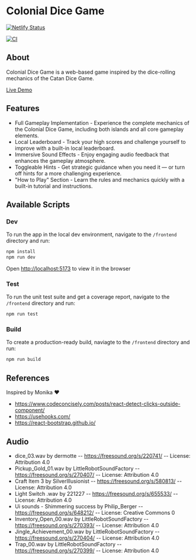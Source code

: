 # Colonial Dice Game

[![Netlify Status](https://api.netlify.com/api/v1/badges/46683f09-d9c3-44a8-ac63-036e9b52b845/deploy-status)](https://app.netlify.com/projects/colonial-dice-game/deploys)

[![CI](https://github.com/tyleryip/colonial-dice-game/actions/workflows/ci.yml/badge.svg?branch=development)](https://github.com/tyleryip/colonial-dice-game/actions/workflows/ci.yml)

## About

Colonial Dice Game is a web-based game inspired by the dice-rolling mechanics of the Catan Dice Game.

[Live Demo](https://colonial-dice-game.netlify.app/)

## Features

- Full Gameplay Implementation - Experience the complete mechanics of the Colonial Dice Game, including both islands and all core gameplay elements.
- Local Leaderboard - Track your high scores and challenge yourself to improve with a built-in local leaderboard.
- Immersive Sound Effects - Enjoy engaging audio feedback that enhances the gameplay atmosphere.
- Toggleable Hints - Get strategic guidance when you need it — or turn off hints for a more challenging experience.
- "How to Play" Section - Learn the rules and mechanics quickly with a built-in tutorial and instructions.

## Available Scripts

### Dev

To run the app in the local dev environment, navigate to the `/frontend` directory and run:

```sh
npm install
npm run dev
```

Open [http://localhost:5173](http://localhost:5173) to view it in the browser

### Test

To run the unit test suite and get a coverage report, navigate to the `/frontend` directory and run:

```sh
npm run test
```

### Build

To create a production-ready build, naviagte to the `/frontend` directory and run:

```sh
npm run build
```

## References

Inspired by Monika ❤️

- https://www.codeconcisely.com/posts/react-detect-clicks-outside-component/
- https://usehooks.com/
- https://react-bootstrap.github.io/

## Audio

- dice_03.wav by dermotte -- https://freesound.org/s/220741/ -- License: Attribution 4.0
- Pickup_Gold_01.wav by LittleRobotSoundFactory -- https://freesound.org/s/270407/ -- License: Attribution 4.0
- Craft Item 3 by SilverIllusionist -- https://freesound.org/s/580813/ -- License: Attribution 4.0
- Light Switch .wav by 221227 -- https://freesound.org/s/655533/ -- License: Attribution 4.0
- Ui sounds - Shimmering success by Philip_Berger -- https://freesound.org/s/648212/ -- License: Creative Commons 0
- Inventory_Open_00.wav by LittleRobotSoundFactory -- https://freesound.org/s/270393/ -- License: Attribution 4.0
- Jingle_Achievement_00.wav by LittleRobotSoundFactory -- https://freesound.org/s/270404/ -- License: Attribution 4.0
- Trap_00.wav by LittleRobotSoundFactory -- https://freesound.org/s/270399/ -- License: Attribution 4.0